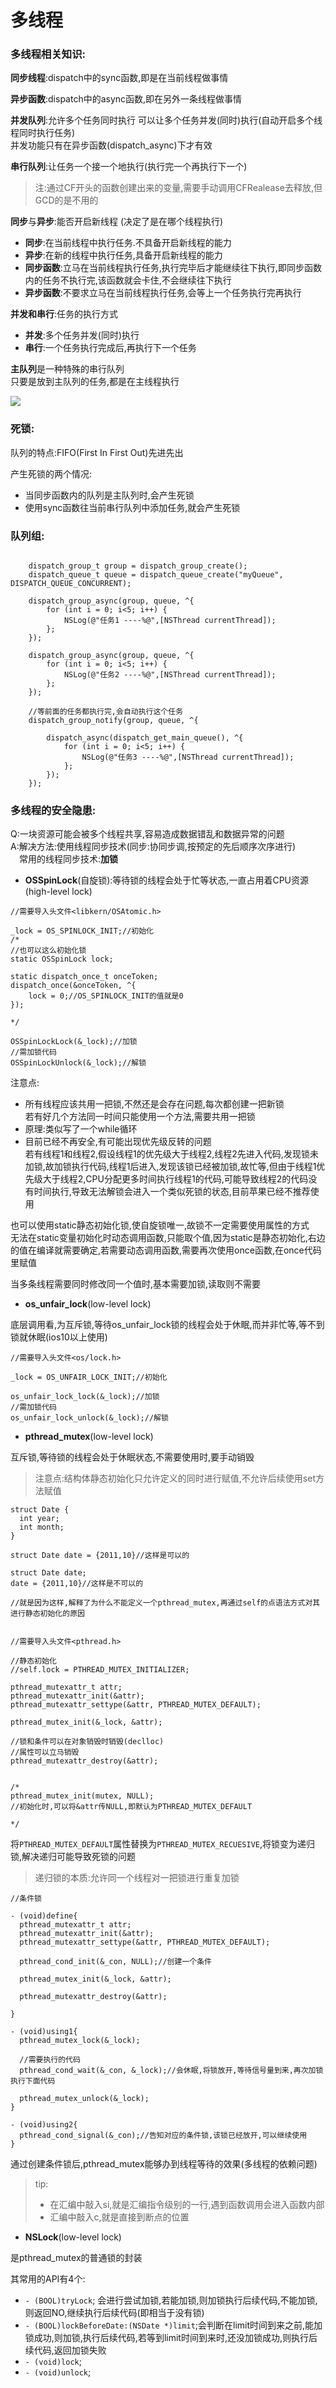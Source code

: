 # 多线程

### 多线程相关知识:</br>
**同步线程**:dispatch中的sync函数,即是在当前线程做事情

**异步函数**:dispatch中的async函数,即在另外一条线程做事情

**并发队列**:允许多个任务同时执行
可以让多个任务并发(同时)执行(自动开启多个线程同时执行任务)</br>
并发功能只有在异步函数(dispatch_async)下才有效

**串行队列**:让任务一个接一个地执行(执行完一个再执行下一个)

>注:通过CF开头的函数创建出来的变量,需要手动调用CFRealease去释放,但GCD的是不用的

**同步**与**异步**:能否开启新线程 (决定了是在哪个线程执行)</br>
* **同步**:在当前线程中执行任务.不具备开启新线程的能力
* **异步**:在新的线程中执行任务,具备开启新线程的能力
* **同步函数**:立马在当前线程执行任务,执行完毕后才能继续往下执行,即同步函数内的任务不执行完,该函数就会卡住,不会继续往下执行
* **异步函数**:不要求立马在当前线程执行任务,会等上一个任务执行完再执行

**并发和串行**:任务的执行方式</br>
* **并发**:多个任务并发(同时)执行
* **串行**:一个任务执行完成后,再执行下一个任务

**主队列**是一种特殊的串行队列</br>
只要是放到主队列的任务,都是在主线程执行

![](Snip20180611_5.png)

### 死锁:</br>
队列的特点:FIFO(First In First Out)先进先出

产生死锁的两个情况:</br>
* 当同步函数内的队列是主队列时,会产生死锁
* 使用sync函数往当前串行队列中添加任务,就会产生死锁

### 队列组:</br>

```objc

    dispatch_group_t group = dispatch_group_create();
    dispatch_queue_t queue = dispatch_queue_create("myQueue", DISPATCH_QUEUE_CONCURRENT);
    
    dispatch_group_async(group, queue, ^{
        for (int i = 0; i<5; i++) {
            NSLog(@"任务1 ----%@",[NSThread currentThread]);
        };
    });
    
    dispatch_group_async(group, queue, ^{
        for (int i = 0; i<5; i++) {
            NSLog(@"任务2 ----%@",[NSThread currentThread]);
        };
    });
    
    //等前面的任务都执行完,会自动执行这个任务
    dispatch_group_notify(group, queue, ^{
        
        dispatch_async(dispatch_get_main_queue(), ^{
            for (int i = 0; i<5; i++) {
                NSLog(@"任务3 ----%@",[NSThread currentThread]);
            };
        });
    });

```

### 多线程的安全隐患:</br>
Q:一块资源可能会被多个线程共享,容易造成数据错乱和数据异常的问题</br>
A:解决方法:使用线程同步技术(同步:协同步调,按预定的先后顺序次序进行)</br>
　常用的线程同步技术:**加锁**
 
* **OSSpinLock**(自旋锁):等待锁的线程会处于忙等状态,一直占用着CPU资源(high-level lock)

```objc
//需要导入头文件<libkern/OSAtomic.h>

_lock = OS_SPINLOCK_INIT;//初始化
/*
//也可以这么初始化锁
static OSSpinLock lock;

static dispatch_once_t onceToken;
dispatch_once(&onceToken, ^{
    lock = 0;//OS_SPINLOCK_INIT的值就是0
});

*/
    
OSSpinLockLock(&_lock);//加锁
//需加锁代码
OSSpinLockUnlock(&_lock);//解锁
```

注意点:</br>
* 所有线程应该共用一把锁,不然还是会存在问题,每次都创建一把新锁</br> 
若有好几个方法同一时间只能使用一个方法,需要共用一把锁
* 原理:类似写了一个while循环
* 目前已经不再安全,有可能出现优先级反转的问题</br>
若有线程1和线程2,假设线程1的优先级大于线程2,线程2先进入代码,发现锁未加锁,故加锁执行代码,线程1后进入,发现该锁已经被加锁,故忙等,但由于线程1优先级大于线程2,CPU分配更多时间执行线程1的代码,可能导致线程2的代码没有时间执行,导致无法解锁会进入一个类似死锁的状态,目前苹果已经不推荐使用 
 
也可以使用static静态初始化锁,使自旋锁唯一,故锁不一定需要使用属性的方式</br> 
无法在static变量初始化时动态调用函数,只能取个值,因为static是静态初始化,右边的值在编译就需要确定,若需要动态调用函数,需要再次使用once函数,在once代码里赋值

当多条线程需要同时修改同一个值时,基本需要加锁,读取则不需要

* **os_unfair_lock**(low-level lock)

底层调用看,为互斥锁,等待os_unfair_lock锁的线程会处于休眠,而并非忙等,等不到锁就休眠(ios10以上使用)

```objc
//需要导入头文件<os/lock.h>

_lock = OS_UNFAIR_LOCK_INIT;//初始化

os_unfair_lock_lock(&_lock);//加锁
//需加锁代码
os_unfair_lock_unlock(&_lock);//解锁
```

* **pthread_mutex**(low-level lock)

互斥锁,等待锁的线程会处于休眠状态,不需要使用时,要手动销毁

>注意点:结构体静态初始化只允许定义的同时进行赋值,不允许后续使用set方法赋值

```objc
struct Date {
  int year;
  int month;
}

struct Date date = {2011,10}//这样是可以的

struct Date date;
date = {2011,10}//这样是不可以的

//就是因为这样,解释了为什么不能定义一个pthread_mutex,再通过self的点语法方式对其进行静态初始化的原因
```

```objc

//需要导入头文件<pthread.h>

//静态初始化
//self.lock = PTHREAD_MUTEX_INITIALIZER;
    
pthread_mutexattr_t attr;
pthread_mutexattr_init(&attr);
pthread_mutexattr_settype(&attr, PTHREAD_MUTEX_DEFAULT);
    
pthread_mutex_init(&_lock, &attr);
 
//锁和条件可以在对象销毁时销毁(declloc)
//属性可以立马销毁
pthread_mutexattr_destroy(&attr);


/*
pthread_mutex_init(mutex, NULL);
//初始化时,可以将&attr传NULL,即默认为PTHREAD_MUTEX_DEFAULT

*/
```

将`PTHREAD_MUTEX_DEFAULT`属性替换为`PTHREAD_MUTEX_RECUESIVE`,将锁变为递归锁,解决递归可能导致死锁的问题</br>
>递归锁的本质:允许同一个线程对一把锁进行重复加锁

```objc
//条件锁

- (void)define{
  pthread_mutexattr_t attr;
  pthread_mutexattr_init(&attr);
  pthread_mutexattr_settype(&attr, PTHREAD_MUTEX_DEFAULT);
    
  pthread_cond_init(&_con, NULL);//创建一个条件
    
  pthread_mutex_init(&_lock, &attr);
    
  pthread_mutexattr_destroy(&attr);

}

- (void)using1{
  pthread_mutex_lock(&_lock);
    
  //需要执行的代码
  pthread_cond_wait(&_con, &_lock);//会休眠,将锁放开,等待信号量到来,再次加锁执行下面代码
    
  pthread_mutex_unlock(&_lock);
}

- (void)using2{
  pthread_cond_signal(&_con);//告知对应的条件锁,该锁已经放开,可以继续使用
}
```

通过创建条件锁后,pthread_mutex能够办到线程等待的效果(多线程的依赖问题)

>tip:</br>
>* 在汇编中敲入si,就是汇编指令级别的一行,遇到函数调用会进入函数内部
>* 汇编中敲入c,就是直接到断点的位置

* **NSLock**(low-level lock)

是pthread_mutex的普通锁的封装

其常用的API有4个:</br>
* `- (BOOL)tryLock`; 会进行尝试加锁,若能加锁,则加锁执行后续代码,不能加锁,则返回NO,继续执行后续代码(即相当于没有锁)
* `- (BOOL)lockBeforeDate:(NSDate *)limit`;会判断在limit时间到来之前,能加锁成功,则加锁,执行后续代码,若等到limit时间到来时,还没加锁成功,则执行后续代码,返回加锁失败
* `- (void)lock`;
* `- (void)unlock`;